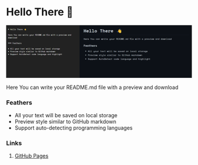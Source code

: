 # Hello There 👋

![Preview](./Preview.png)

Here You can write your README.md file with a preview and download

### Feathers

* All your text will be saved on local storage
* Preview style similar to GitHub markdown
* Support auto-detecting programming languages

### Links

1. [GitHub Pages](https://saidafzalkh.github.io/markdown-previewer/)